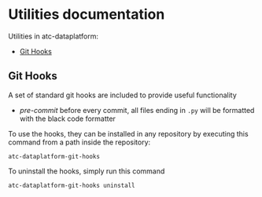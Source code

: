 # Utilities documentation

Utilities in atc-dataplatform:

* [Git Hooks](#git-hooks)

## Git Hooks

A set of standard git hooks are included to provide useful functionality

- *pre-commit* before every commit, all files ending in `.py` will be formatted with the black code formatter

To use the hooks, they can be installed in any repository by executing this command from a path inside the repository:

    atc-dataplatform-git-hooks

To uninstall the hooks, simply run this command

    atc-dataplatform-git-hooks uninstall

